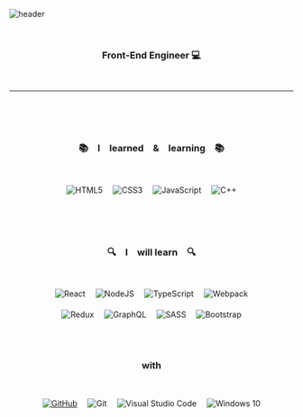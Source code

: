 ![header](https://capsule-render.vercel.app/api?type=waving&color=DDD5FC&height=170&section=header&text=Jaharim&fontColor=ffffff&fontSize=40)

</br>
<h3 align="center">
    Front-End Engineer 💻
</h3>
</br>

---

</br>
</br>
</br>
<h3 align="center">
    📚　I　learned　&　learning　📚
</h3>

</br>
<p align="center">
    <img alt="HTML5" src="https://img.shields.io/badge/html5-%23E34F26.svg?&style=for-the-badge&logo=html5&logoColor=white"/>　
    <img alt="CSS3" src="https://img.shields.io/badge/css3-%231572B6.svg?&style=for-the-badge&logo=css3&logoColor=white"/>　
    <img alt="JavaScript" src="https://img.shields.io/badge/javascript-%23323330.svg?&style=for-the-badge&logo=javascript&logoColor=%23F7DF1E"/>　
    <img alt="C++" src="https://img.shields.io/badge/c++-%2300599C.svg?&style=for-the-badge&logo=c%2B%2B&ogoColor=white"/>
</p>

</br>
</br>
</br>
<h3 align="center">
    🔍　I　will learn　🔍
</h3>

</br>

<p align="center">
    <img alt="React" src="https://img.shields.io/badge/react-%2320232a.svg?&style=for-the-badge&logo=react&logoColor=%2361DAFB"/>　
    <img alt="NodeJS" src="https://img.shields.io/badge/node.js-%2343853D.svg?&style=for-the-badge&logo=node.js&logoColor=white"/>　
    <img alt="TypeScript" src="https://img.shields.io/badge/typescript-%23007ACC.svg?&style=for-the-badge&logo=typescript&logoColor=white"/>　
    <img alt="Webpack" src="https://img.shields.io/badge/webpack-%238DD6F9.svg?&style=for-the-badge&logo=webpack&logoColor=black" />
    </br>
    </br>
    <img alt="Redux" src="https://img.shields.io/badge/redux-%23593d88.svg?&style=plastic&logo=redux&logoColor=white"/>　
    <img alt="GraphQL" src="https://img.shields.io/badge/-GraphQL-E10098?style=plastic&logo=graphql"/>　
    <img alt="SASS" src="https://img.shields.io/badge/SASS-hotpink.svg?&style=plastic&logo=SASS&logoColor=white"/>　
    <img alt="Bootstrap" src="https://img.shields.io/badge/bootstrap-%23563D7C.svg?&style=plastic&logo=bootstrap&logoColor=white"/>
</p>

</br>
</br>
<h3 align="center">
    with
</h3>

</br>
<p align="center">
    <a href="https://github.com/Jaharim"><img alt="GitHub" src="https://img.shields.io/badge/github-%23121011.svg?&style=plastic&logo=github&logoColor=white"/></a>　
    <img alt="Git" src="https://img.shields.io/badge/git-%23F05033.svg?&style=plastic&logo=git&logoColor=white"/>　
    <img alt="Visual Studio Code" src="https://img.shields.io/badge/VisualStudioCode-0078d7.svg?&style=plastic&logo=visual-studio-code&logoColor=white"/>　
    <img alt="Windows 10" src="https://img.shields.io/badge/Windows-0078D6?style=plastic&logo=windows&logoColor=white" />
  
</p>

